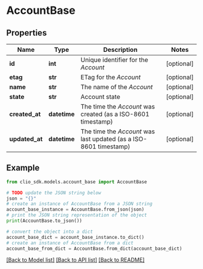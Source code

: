 # AccountBase


## Properties

Name | Type | Description | Notes
------------ | ------------- | ------------- | -------------
**id** | **int** | Unique identifier for the *Account* | [optional] 
**etag** | **str** | ETag for the *Account* | [optional] 
**name** | **str** | The name of the *Account* | [optional] 
**state** | **str** | Account state | [optional] 
**created_at** | **datetime** | The time the *Account* was created (as a ISO-8601 timestamp) | [optional] 
**updated_at** | **datetime** | The time the *Account* was last updated (as a ISO-8601 timestamp) | [optional] 

## Example

```python
from clio_sdk.models.account_base import AccountBase

# TODO update the JSON string below
json = "{}"
# create an instance of AccountBase from a JSON string
account_base_instance = AccountBase.from_json(json)
# print the JSON string representation of the object
print(AccountBase.to_json())

# convert the object into a dict
account_base_dict = account_base_instance.to_dict()
# create an instance of AccountBase from a dict
account_base_from_dict = AccountBase.from_dict(account_base_dict)
```
[[Back to Model list]](../README.md#documentation-for-models) [[Back to API list]](../README.md#documentation-for-api-endpoints) [[Back to README]](../README.md)



